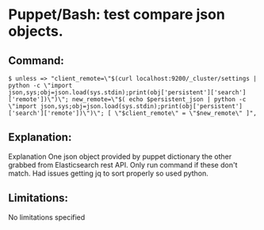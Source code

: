 # Puppet/Bash:  test compare json objects.

## Command:
```
$ unless => "client_remote=\"$(curl localhost:9200/_cluster/settings | python -c \"import json,sys;obj=json.load(sys.stdin);print(obj['persistent']['search']['remote'])\")\"; new_remote=\"$( echo $persistent_json | python -c \"import json,sys;obj=json.load(sys.stdin);print(obj['persistent']['search']['remote'])\")\"; [ \"$client_remote\" = \"$new_remote\" ]",
```

## Explanation:
Explanation
One json object provided by puppet dictionary the other grabbed from Elasticsearch rest API. Only run command if these don't match. Had issues getting jq to sort properly so used python.

## Limitations:
No limitations specified

